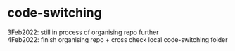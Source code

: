# code-switching
3Feb2022: still in process of organising repo further  
4Feb2022: finish organising repo + cross check local code-switching folder
